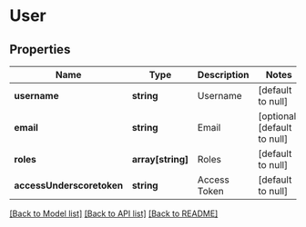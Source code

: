 # User

## Properties
Name | Type | Description | Notes
------------ | ------------- | ------------- | -------------
**username** | **string** | Username | [default to null]
**email** | **string** | Email | [optional] [default to null]
**roles** | **array[string]** | Roles | [default to null]
**accessUnderscoretoken** | **string** | Access Token | [default to null]

[[Back to Model list]](../README.md#documentation-for-models) [[Back to API list]](../README.md#documentation-for-api-endpoints) [[Back to README]](../README.md)


